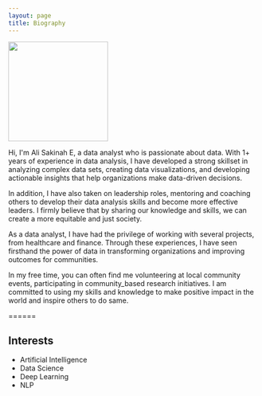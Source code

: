 ```yaml
---
layout: page
title: Biography
---
```


<img src="https://user-images.githubusercontent.com/96656540/228382829-bfb0fc2a-d9da-415f-8cea-ee45311aaf90.jpeg" width="200" height="200"/>

<p>Hi, I'm Ali Sakinah E, a data analyst who is passionate about data. With 1+ years of experience in data analysis, I have developed a strong skillset in analyzing complex data sets, creating data visualizations, and developing actionable insights that help organizations make data-driven decisions.

In addition, I have also taken on leadership roles, mentoring and coaching others to develop their data analysis skills and become more effective leaders. I firmly believe that by sharing our knowledge and skills, we can create a more equitable and just society.

As a data analyst, I have had the privilege of working with several projects, from healthcare and finance.
Through these experiences, I have seen firsthand the power of data in transforming organizations and improving outcomes for communities.

In my free time, you can often find me volunteering at local community events, participating in community_based research initiatives. I am committed to using my skills and knowledge to make positive impact in the world and inspire others to do same.</p> 



======


## Interests
* Artificial Intelligence
* Data Science
* Deep Learning
* NLP

